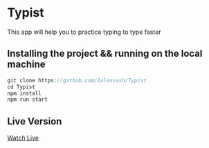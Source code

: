 # Typist

This app will help you to practice typing to type faster

## Installing the project && running on the local machine

```js
git clone https://github.com/1alexvash/Typist
cd Typist
npm install
npm run start

```

## Live Version

[Watch Live](https://1alexvash.github.io/Typist/)
